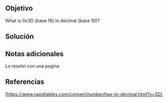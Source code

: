 ## Objetivo
What is 0x3D (base 16) in decimal (base 10)?
## Solución


## Notas adicionales
Lo resolvi con una pagina 
## Referencias
[https://www.rapidtables.com/convert/number/hex-to-decimal.html?x=3D]
